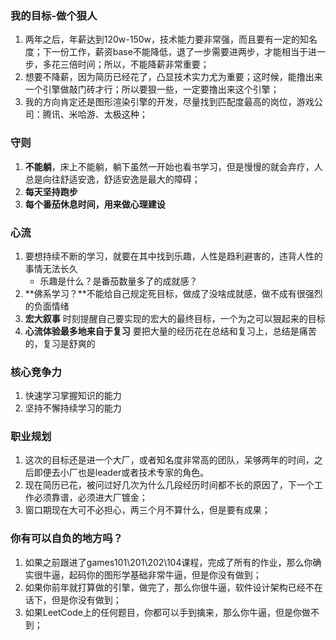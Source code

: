 ### 我的目标-做个狠人

1. 两年之后，年薪达到120w-150w，技术能力要非常强，而且要有一定的知名度；下一份工作，薪资base不能降低，退了一步需要进两步，才能相当于进一步，多花三倍时间；所以，不能降薪非常重要；
2. 想要不降薪，因为简历已经花了，凸显技术实力尤为重要；这时候，能撸出来一个引擎做敲门砖才行；所以要狠一些，一定要撸出来这个引擎；
3. 我的方向肯定还是图形渲染引擎的开发，尽量找到匹配度最高的岗位，游戏公司：腾讯、米哈游、太极这种；

### 守则

1. **不能躺**，床上不能躺，躺下虽然一开始也看书学习，但是慢慢的就会弃疗，人总是向往舒适安逸，舒适安逸是最大的障碍；
2. **每天坚持跑步**
3. **每个番茄休息时间，用来做心理建设**

### 心流

1. 要想持续不断的学习，就要在其中找到乐趣，人性是趋利避害的，违背人性的事情无法长久
   - 乐趣是什么？是番茄数量多了的成就感？
2. **佛系学习？**不能给自己规定死目标，做成了没啥成就感，做不成有很强烈的负面情绪
3. **宏大叙事**  时刻提醒自己要实现的宏大的最终目标，一个为之可以狠起来的目标
4. **心流体验最多地来自于复习**  要把大量的经历花在总结和复习上，总结是痛苦的，复习是舒爽的

### 核心竞争力

1. 快速学习掌握知识的能力
2. 坚持不懈持续学习的能力

### 职业规划

1. 这次的目标还是进一个大厂，或者知名度非常高的团队，呆够两年的时间，之后即便去小厂也是leader或者技术专家的角色。
2. 现在简历已花，被问过好几次为什么几段经历时间都不长的原因了，下一个工作必须靠谱，必须进大厂镀金；
3. 窗口期现在大可不必担心，两三个月不算什么，但是要有成果；

### 你有可以自负的地方吗？

1. 如果之前跟进了games101\201\202\104课程，完成了所有的作业，那么你确实很牛逼，起码你的图形学基础非常牛逼，但是你没有做到；
2. 如果你前年就打算做的引擎，做完了，那么你很牛逼，软件设计架构已经不在话下，但是你没有做到；
3. 如果LeetCode上的任何题目，你都可以手到擒来，那么你牛逼，但是你做不到；
